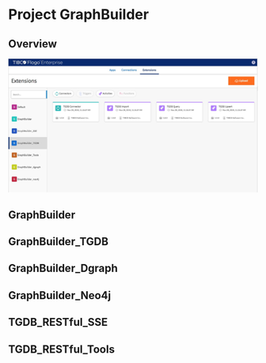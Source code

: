 # Project GraphBuilder

## Overview

![graph_builder](graph_builder.jpg)

## GraphBuilder

## GraphBuilder_TGDB

## GraphBuilder_Dgraph

## GraphBuilder_Neo4j

## TGDB_RESTful_SSE

## TGDB_RESTful_Tools